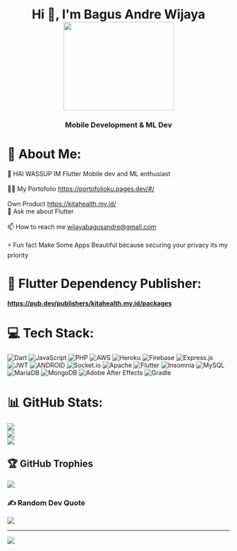 <h1 align="center">Hi 👋, I'm Bagus Andre Wijaya 

  <img src="https://github.com/bagusandrewijaya/bagusandrewijaya/blob/main/toppng.com-report-abuse-png-kawaii-face-cat-494x380.png" width="250" height="200">
<h3 align="center"> <tr>Mobile Development & ML Dev </h3>
</h1>

# 💫 About Me:
🌱 HAI WASSUP IM Flutter Mobile dev and ML enthusiast<br><br>👨‍💻 My Portofolio https://portofolioku.pages.dev/#/<br><br>Own Product https://kitahealth.my.id/<br>💬 Ask me about Flutter<br><br>📫 How to reach me wijayabagusandre@gmail.com<br><br>⚡ Fun fact Make Some Apps Beautiful because securing your privacy its my priority 

# 💫 Flutter Dependency Publisher:
**https://pub.dev/publishers/kitahealth.my.id/packages**

# 💻 Tech Stack:
![Dart](https://img.shields.io/badge/dart-%230175C2.svg?style=plastic&logo=dart&logoColor=white) ![JavaScript](https://img.shields.io/badge/javascript-%23323330.svg?style=plastic&logo=javascript&logoColor=%23F7DF1E) ![PHP](https://img.shields.io/badge/php-%23777BB4.svg?style=plastic&logo=php&logoColor=white) ![AWS](https://img.shields.io/badge/AWS-%23FF9900.svg?style=plastic&logo=amazon-aws&logoColor=white) ![Heroku](https://img.shields.io/badge/Laravel-2e2e2e?logo=laravel) ![Firebase](https://img.shields.io/badge/firebase-%23039BE5.svg?style=plastic&logo=firebase) ![Express.js](https://img.shields.io/badge/express.js-%23404d59.svg?style=plastic&logo=express&logoColor=%2361DAFB) ![JWT](https://img.shields.io/badge/JWT-black?style=plastic&logo=JSON%20web%20tokens) ![ANDROID](https://img.shields.io/badge/android-%2320232a.svg?style=plastic&logo=android&logoColor=%a4c639) ![Socket.io](https://img.shields.io/badge/Socket.io-black?style=plastic&logo=socket.io&badgeColor=010101) ![Apache](https://img.shields.io/badge/apache-%23D42029.svg?style=plastic&logo=apache&logoColor=white) ![Flutter](https://img.shields.io/badge/Flutter-%2302569B.svg?style=plastic&logo=Flutter&logoColor=white) ![Insomnia](https://img.shields.io/badge/Insomnia-black?style=plastic&logo=insomnia&logoColor=5849BE) ![MySQL](https://img.shields.io/badge/mysql-%2300f.svg?style=plastic&logo=mysql&logoColor=white) ![MariaDB](https://img.shields.io/badge/MariaDB-003545?style=plastic&logo=mariadb&logoColor=white) ![MongoDB](https://img.shields.io/badge/MongoDB-%234ea94b.svg?style=plastic&logo=mongodb&logoColor=white) ![Adobe After Effects](https://img.shields.io/badge/Adobe%20After%20Effects-9999FF.svg?style=plastic&logo=Adobe%20After%20Effects&logoColor=white)  ![Gradle](https://img.shields.io/badge/Gradle-02303A.svg?style=plastic&logo=Gradle&logoColor=white)

# 📊 GitHub Stats:
![](https://github-readme-stats.vercel.app/api?username=bagusandrewijaya&theme=blueberry&hide_border=false&include_all_commits=false&count_private=false)<br/>
![](https://github-readme-streak-stats.herokuapp.com/?user=bagusandrewijaya&theme=blueberry&hide_border=false)<br/>
![](https://github-readme-stats.vercel.app/api/top-langs/?username=bagusandrewijaya&theme=blueberry&hide_border=false&include_all_commits=false&count_private=false&layout=compact)

## 🏆 GitHub Trophies
![](https://github-profile-trophy.vercel.app/?username=bagusandrewijaya&theme=tokyonight&no-frame=false&no-bg=true&margin-w=4)

### ✍️ Random Dev Quote
![](https://quotes-github-readme.vercel.app/api?type=horizontal&theme=tokyonight)

---
[![](https://visitcount.itsvg.in/api?id=bagusandrewijaya&icon=7&color=0)](https://visitcount.itsvg.in)

<!-- Proudly created with GPRM ( https://gprm.itsvg.in ) -->
